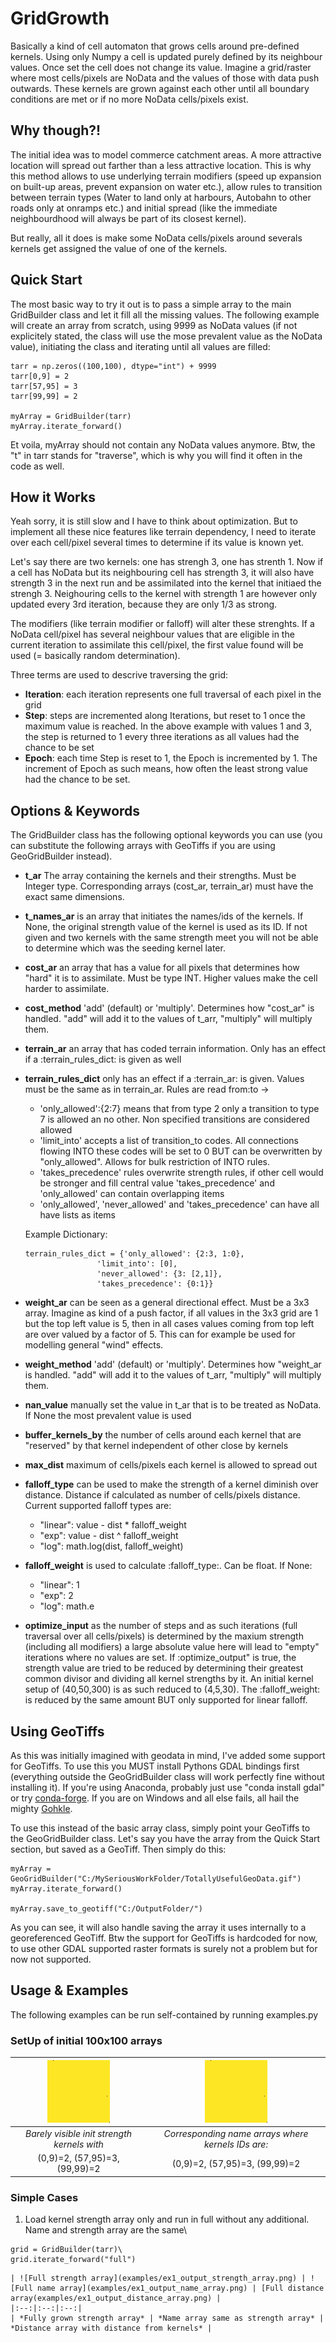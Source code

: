 # GridGrowth

Basically a kind of cell automaton that grows cells around pre-defined kernels. Using only Numpy a cell is updated purely defined by its neighbour values. Once set the cell does not change its value. Imagine a grid/raster where most cells/pixels are NoData and the values of those with data push outwards. These kernels are grown against each other until all boundary conditions are met or if no more NoData cells/pixels exist.

## Why though?!

The initial idea was to model commerce catchment areas. A more attractive location will spread out farther than a less attractive location. This is why this method allows to use underlying terrain modifiers (speed up expansion on built-up areas, prevent expansion on water etc.), allow rules to transition between terrain types (Water to land only at harbours, Autobahn to other roads only at onramps etc.) and initial spread (like the immediate neighbourdhood will always be part of its closest kernel).

But really, all it does is make some NoData cells/pixels around severals kernels get assigned the value of one of the kernels.

## Quick Start

The most basic way to try it out is to pass a simple array to the main GridBuilder class and let it fill all the missing values. The following example will create an array from scratch, using 9999 as NoData values (if not explicitely stated, the class will use the mose prevalent value as the NoData value), initiating the class and iterating until all values are filled:

```
tarr = np.zeros((100,100), dtype="int") + 9999
tarr[0,9] = 2
tarr[57,95] = 3
tarr[99,99] = 2

myArray = GridBuilder(tarr)
myArray.iterate_forward()
```

Et voila, myArray should not contain any NoData values anymore. Btw, the "t" in tarr stands for "traverse", which is why you will find it often in the code as well.

## How it Works

Yeah sorry, it is still slow and I have to think about optimization. But to implement all these nice features like terrain dependency, I need to iterate over each cell/pixel several times to determine if its value is known yet.

Let's say there are two kernels: one has strengh 3, one has strenth 1. Now if a cell has NoData but its neighbouring cell has strength 3, it will also have strength 3 in the next run and be assimilated into the kernel that initiaed the strengh 3. Neighouring cells to the kernel with strength 1 are however only updated every 3rd iteration, because they are only 1/3 as strong. 

The modifiers (like terrain modifier or falloff) will alter these strenghts. If a NoData cell/pixel has several neighbour values that are eligible in the current iteration to assimilate this cell/pixel, the first value found will be used (= basically random determination).

Three terms are used to descrive traversing the grid:
* **Iteration**: each iteration represents one full traversal of each pixel in the grid
* **Step**: steps are incremented along Iterations, but reset to 1 once the maximum value is reached. In the above example with values 1 and 3, the step is returned to 1 every three iterations as all values had the chance to be set
* **Epoch**: each time Step is reset to 1, the Epoch is incremented by 1. The increment of Epoch as such means, how often the least strong value had the chance to be set. 

## Options & Keywords

The GridBuilder class has the following optional keywords you can use (you can substitute the following arrays with GeoTiffs if you are using GeoGridBuilder instead). 

* **t_ar** The array containing the kernels and their strengths. Must be Integer type. Corresponding arrays (cost_ar, terrain_ar) must have the exact same dimensions.

* **t_names_ar** is an array that initiates the names/ids of the kernels. If None, the original strength value of the kernel is used as its ID. If not given and two kernels with the same strength meet you will not be able to determine which was the seeding kernel later.

* **cost_ar** an array that has a value for all pixels that determines how "hard" it is to assimilate. Must be type INT. Higher values make the cell harder to assimilate. 

* **cost_method** 'add' (default) or 'multiply'. Determines how "cost_ar" is handled. "add" will add it to the values of t_arr, "multiply" will multiply them.

* **terrain_ar** an array that has coded terrain information. Only has an effect if a :terrain_rules_dict: is given as well

* **terrain_rules_dict** only has an effect if a :terrain_ar: is given. Values must be the same as in terrain_ar. Rules are read from:to ->
	- 'only_allowed':{2:7} means that from type 2 only a transition to type 7 is allowed an no other. Non specified transitions are considered allowed
	- 'limit_into' accepts a list of transition_to codes. All connections flowing INTO these codes will be set to 0 BUT can be overwritten by "only_allowed". Allows for bulk restriction of INTO rules.
	- 'takes_precedence' rules overwrite strength rules, if other cell would be stronger and fill central value 'takes_precedence' and 'only_allowed' can contain overlapping items
	- 'only_allowed', 'never_allowed' and 'takes_precedence' can have all have lists as items

	Example Dictionary:
	```
	terrain_rules_dict = {'only_allowed': {2:3, 1:0},
					'limit_into': [0],
					'never_allowed': {3: [2,1]},
					'takes_precedence': {0:1}}
	```

* **weight_ar** can be seen as a general directional effect. Must be a 3x3 array. Imagine as kind of a push factor, if all values in the 3x3 grid are 1 but the top left value is 5, then in all cases values coming from top left are over valued by a factor of 5. This can for example be used for modelling general "wind" effects.

* **weight_method** 'add' (default) or 'multiply'. Determines how "weight_ar is handled. "add" will add it to the values of t_arr, "multiply" will multiply them.

* **nan_value** manually set the value in t_ar that is to be treated as NoData. If None the most prevalent value is used

* **buffer_kernels_by** the number of cells around each kernel that are "reserved" by that kernel independent of other close by kernels

* **max_dist** maximum of cells/pixels each kernel is allowed to spread out

* **falloff_type** can be used to make the strength of a kernel diminish over distance. Distance if calculated as number of cells/pixels distance. Current supported falloff types are:
	- "linear": value - dist \* falloff_weight
	- "exp": value - dist ^ falloff_weight
	- "log": math.log(dist, falloff_weight)

* **falloff_weight** is used to calculate :falloff_type:. Can be float. If None:
	- "linear": 1
	- "exp": 2
	- "log": math.e

* **optimize_input** as the number of steps and as such iterations (full traversal over all cells/pixels) is determined by the maxium strength (including all modifiers) a large absolute value here will lead to "empty" iterations where no values are set. 
If :optimize_output" is true, the strength value are tried to be reduced by determining their greatest common divisor and dividing all kernel strengths by it. An initial kernel setup of (40,50,300) is as such reduced to (4,5,30). The :falloff_weight: is reduced by the same amount BUT only supported for linear falloff.


## Using GeoTiffs

As this was initially imagined with geodata in mind, I've added some support for GeoTiffs. To use this you MUST install Pythons GDAL bindings first (everything outside the GeoGridBuilder class will work perfectly fine without installing it). If you're using Anaconda, probably just use "conda install gdal" or try [conda-forge](https://anaconda.org/conda-forge/gdal). If you are on Windows and all else fails, all hail the mighty [Gohkle](https://www.lfd.uci.edu/~gohlke/pythonlibs/).

To use this instead of the basic array class, simply point your GeoTiffs to the GeoGridBuilder class. Let's say you have the array from the Quick Start section, but saved as a GeoTiff. Then simply do this:

```
myArray = GeoGridBuilder("C:/MySeriousWorkFolder/TotallyUsefulGeoData.gif")
myArray.iterate_forward()

myArray.save_to_geotiff("C:/OutputFolder/")
```

As you can see, it will also handle saving the array it uses internally to a georeferenced GeoTiff. Btw the support for GeoTiffs is hardcoded for now, to use other GDAL supported raster formats is surely not a problem but for now not supported.


## Usage & Examples

The following examples can be run self-contained by running examples.py

### SetUp of initial 100x100 arrays

| ![Init strength array](examples/init_strength_array.png) | ![Init name array](examples/init_strength_array.png) |
|:--:|:--:|
| *Barely visible init strength kernels with* | *Corresponding name arrays where kernels IDs are:* |
| (0,9)=2, (57,95)=3, (99,99)=2 | (0,9)=2, (57,95)=3, (99,99)=2 |

### Simple Cases

1) Load kernel strength array only and run in full without any additional. Name and strength array are the same\
```
grid = GridBuilder(tarr)\
grid.iterate_forward("full")
```
	| ![Full strength array](examples/ex1_output_strength_array.png) | ![Full name array](examples/ex1_output_name_array.png) | [Full distance array(examples/ex1_output_distance_array.png) |
	|:--:|:--:|:--:|
	| *Fully grown strength array* | *Name array same as strength array* | *Distance array with distance from kernels* |


